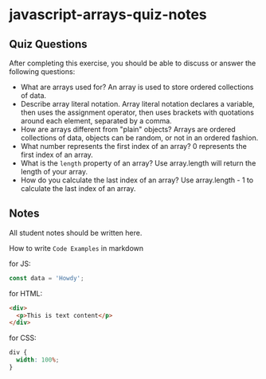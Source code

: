 # javascript-arrays-quiz-notes

## Quiz Questions

After completing this exercise, you should be able to discuss or answer the following questions:

- What are arrays used for?
  An array is used to store ordered collections of data.
- Describe array literal notation.
  Array literal notation declares a variable, then uses the assignment operator, then uses brackets with quotations around each element, separated by a comma.
- How are arrays different from "plain" objects?
  Arrays are ordered collections of data, objects can be random, or not in an ordered fashion.
- What number represents the first index of an array?
  0 represents the first index of an array.
- What is the `length` property of an array?
  Use array.length will return the length of your array.
- How do you calculate the last index of an array?
  Use array.length - 1 to calculate the last index of an array.

## Notes

All student notes should be written here.

How to write `Code Examples` in markdown

for JS:

```javascript
const data = 'Howdy';
```

for HTML:

```html
<div>
  <p>This is text content</p>
</div>
```

for CSS:

```css
div {
  width: 100%;
}
```
